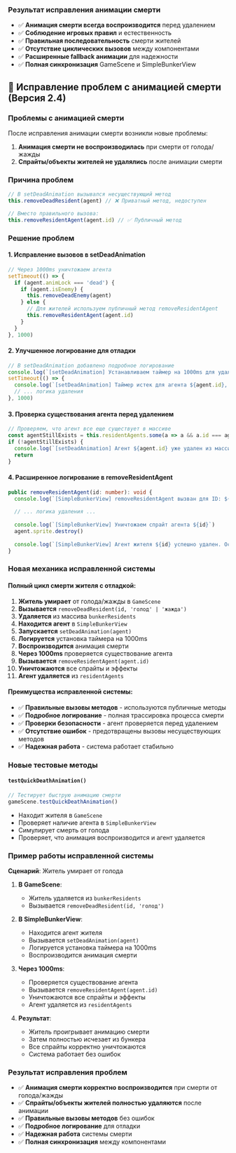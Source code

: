 ### Результат исправления анимации смерти
- ✅ **Анимация смерти всегда воспроизводится** перед удалением
- ✅ **Соблюдение игровых правил** и естественность
- ✅ **Правильная последовательность** смерти жителей
- ✅ **Отсутствие циклических вызовов** между компонентами
- ✅ **Расширенные fallback анимации** для надежности
- ✅ **Полная синхронизация** GameScene и SimpleBunkerView

## 🔧 Исправление проблем с анимацией смерти (Версия 2.4)

### Проблемы с анимацией смерти
После исправления анимации смерти возникли новые проблемы:
1. **Анимация смерти не воспроизводилась** при смерти от голода/жажды
2. **Спрайты/объекты жителей не удалялись** после анимации смерти

### Причина проблем
```typescript
// В setDeadAnimation вызывался несуществующий метод
this.removeDeadResident(agent) // ❌ Приватный метод, недоступен

// Вместо правильного вызова:
this.removeResidentAgent(agent.id) // ✅ Публичный метод
```

### Решение проблем

#### 1. **Исправление вызовов в setDeadAnimation**
```typescript
// Через 1000ms уничтожаем агента
setTimeout(() => {
  if (agent.animLock === 'dead') {
    if (agent.isEnemy) {
      this.removeDeadEnemy(agent)
    } else {
      // Для жителей используем публичный метод removeResidentAgent
      this.removeResidentAgent(agent.id)
    }
  }
}, 1000)
```

#### 2. **Улучшенное логирование для отладки**
```typescript
// В setDeadAnimation добавлено подробное логирование
console.log(`[setDeadAnimation] Устанавливаем таймер на 1000ms для удаления агента ${agent.id}`)
setTimeout(() => {
  console.log(`[setDeadAnimation] Таймер истек для агента ${agent.id}, animLock=${agent.animLock}`)
  // ... логика удаления
}, 1000)
```

#### 3. **Проверка существования агента перед удалением**
```typescript
// Проверяем, что агент все еще существует в массиве
const agentStillExists = this.residentAgents.some(a => a && a.id === agent.id)
if (!agentStillExists) {
  console.log(`[setDeadAnimation] Агент ${agent.id} уже удален из массива, пропускаем удаление`)
  return
}
```

#### 4. **Расширенное логирование в removeResidentAgent**
```typescript
public removeResidentAgent(id: number): void {
  console.log(`[SimpleBunkerView] removeResidentAgent вызван для ID: ${id}`)
  
  // ... логика удаления ...
  
  console.log(`[SimpleBunkerView] Уничтожаем спрайт агента ${id}`)
  agent.sprite.destroy()
  
  console.log(`[SimpleBunkerView] Агент жителя ${id} успешно удален. Осталось агентов: ${this.residentAgents.length}`)
}
```

### Новая механика исправленной системы

#### **Полный цикл смерти жителя с отладкой**:
1. **Житель умирает** от голода/жажды в `GameScene`
2. **Вызывается** `removeDeadResident(id, 'голод' | 'жажда')`
3. **Удаляется** из массива `bunkerResidents`
4. **Находится агент** в `SimpleBunkerView`
5. **Запускается** `setDeadAnimation(agent)`
6. **Логируется** установка таймера на 1000ms
7. **Воспроизводится** анимация смерти
8. **Через 1000ms** проверяется существование агента
9. **Вызывается** `removeResidentAgent(agent.id)`
10. **Уничтожаются** все спрайты и эффекты
11. **Агент удаляется** из `residentAgents`

#### **Преимущества исправленной системы**:
- ✅ **Правильные вызовы методов** - используются публичные методы
- ✅ **Подробное логирование** - полная трассировка процесса смерти
- ✅ **Проверки безопасности** - агент проверяется перед удалением
- ✅ **Отсутствие ошибок** - предотвращены вызовы несуществующих методов
- ✅ **Надежная работа** - система работает стабильно

### Новые тестовые методы

#### `testQuickDeathAnimation()`
```typescript
// Тестирует быструю анимацию смерти
gameScene.testQuickDeathAnimation()
```

- Находит жителя в `GameScene`
- Проверяет наличие агента в `SimpleBunkerView`
- Симулирует смерть от голода
- Проверяет, что анимация воспроизводится и агент удаляется

### Пример работы исправленной системы

**Сценарий**: Житель умирает от голода

1. **В GameScene**:
   - Житель удаляется из `bunkerResidents`
   - Вызывается `removeDeadResident(id, 'голод')`

2. **В SimpleBunkerView**:
   - Находится агент жителя
   - Вызывается `setDeadAnimation(agent)`
   - Логируется установка таймера на 1000ms
   - Воспроизводится анимация смерти

3. **Через 1000ms**:
   - Проверяется существование агента
   - Вызывается `removeResidentAgent(agent.id)`
   - Уничтожаются все спрайты и эффекты
   - Агент удаляется из `residentAgents`

4. **Результат**:
   - Житель проигрывает анимацию смерти
   - Затем полностью исчезает из бункера
   - Все спрайты корректно уничтожаются
   - Система работает без ошибок

### Результат исправления проблем
- ✅ **Анимация смерти корректно воспроизводится** при смерти от голода/жажды
- ✅ **Спрайты/объекты жителей полностью удаляются** после анимации
- ✅ **Правильные вызовы методов** без ошибок
- ✅ **Подробное логирование** для отладки
- ✅ **Надежная работа** системы смерти
- ✅ **Полная синхронизация** между компонентами
